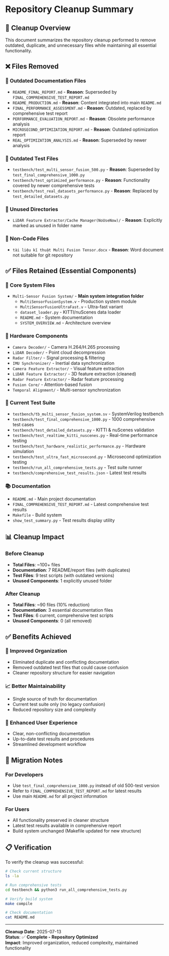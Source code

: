 # Repository Cleanup Summary

## 🧹 Cleanup Overview

This document summarizes the repository cleanup performed to remove outdated, duplicate, and unnecessary files while maintaining all essential functionality.

## ❌ Files Removed

### 📄 Outdated Documentation Files
- `README_FINAL_REPORT.md` - **Reason**: Superseded by `FINAL_COMPREHENSIVE_TEST_REPORT.md`
- `README_PRODUCTION.md` - **Reason**: Content integrated into main `README.md`
- `FINAL_PERFORMANCE_ASSESSMENT.md` - **Reason**: Outdated, replaced by comprehensive test report
- `PERFORMANCE_EVALUATION_REPORT.md` - **Reason**: Obsolete performance analysis
- `MICROSECOND_OPTIMIZATION_REPORT.md` - **Reason**: Outdated optimization report
- `REAL_OPTIMIZATION_ANALYSIS.md` - **Reason**: Superseded by newer analysis

### 🧪 Outdated Test Files
- `testbench/test_multi_sensor_fusion_500.py` - **Reason**: Superseded by `test_final_comprehensive_1000.py`
- `testbench/test_optimized_performance.py` - **Reason**: Functionality covered by newer comprehensive tests
- `testbench/test_real_datasets_performance.py` - **Reason**: Replaced by `test_detailed_datasets.py`

### 📁 Unused Directories
- `LiDAR Feature Extractor/Cache Manager(NoUseNow)/` - **Reason**: Explicitly marked as unused in folder name

### 📎 Non-Code Files
- `tài liệu kĩ thuật Multi Fusion Tensor.docx` - **Reason**: Word document not suitable for git repository

## ✅ Files Retained (Essential Components)

### 🎯 Core System Files
- `Multi-Sensor Fusion System/` - **Main system integration folder**
  - `MultiSensorFusionSystem.v` - Production system module
  - `MultiSensorFusionUltraFast.v` - Ultra-fast variant
  - `dataset_loader.py` - KITTI/nuScenes data loader
  - `README.md` - System documentation
  - `SYSTEM_OVERVIEW.md` - Architecture overview

### 🔧 Hardware Components
- `Camera Decoder/` - Camera H.264/H.265 processing
- `LiDAR Decoder/` - Point cloud decompression
- `Radar Filter/` - Signal processing & filtering
- `IMU Synchronizer/` - Inertial data synchronization
- `Camera Feature Extractor/` - Visual feature extraction
- `LiDAR Feature Extractor/` - 3D feature extraction (cleaned)
- `Radar Feature Extractor/` - Radar feature processing
- `Fusion Core/` - Attention-based fusion
- `Temporal Alignment/` - Multi-sensor synchronization

### 🧪 Current Test Suite
- `testbench/tb_multi_sensor_fusion_system.sv` - SystemVerilog testbench
- `testbench/test_final_comprehensive_1000.py` - 1000 comprehensive test cases
- `testbench/test_detailed_datasets.py` - KITTI & nuScenes validation
- `testbench/test_realtime_kitti_nuscenes.py` - Real-time performance testing
- `testbench/test_hardware_realistic_performance.py` - Hardware simulation
- `testbench/test_ultra_fast_microsecond.py` - Microsecond optimization testing
- `testbench/run_all_comprehensive_tests.py` - Test suite runner
- `testbench/comprehensive_test_results.json` - Latest test results

### 📚 Documentation
- `README.md` - Main project documentation
- `FINAL_COMPREHENSIVE_TEST_REPORT.md` - Latest comprehensive test results
- `Makefile` - Build system
- `show_test_summary.py` - Test results display utility

## 📊 Cleanup Impact

### Before Cleanup
- **Total Files**: ~100+ files
- **Documentation**: 7 README/report files (with duplicates)
- **Test Files**: 9 test scripts (with outdated versions)
- **Unused Components**: 1 explicitly unused folder

### After Cleanup
- **Total Files**: ~90 files (10% reduction)
- **Documentation**: 3 essential documentation files
- **Test Files**: 6 current, comprehensive test scripts
- **Unused Components**: 0 (all removed)

## ✅ Benefits Achieved

### 🎯 **Improved Organization**
- Eliminated duplicate and conflicting documentation
- Removed outdated test files that could cause confusion
- Cleaner repository structure for easier navigation

### 📈 **Better Maintainability**
- Single source of truth for documentation
- Current test suite only (no legacy confusion)
- Reduced repository size and complexity

### 🚀 **Enhanced User Experience**
- Clear, non-conflicting documentation
- Up-to-date test results and procedures
- Streamlined development workflow

## 🔄 Migration Notes

### For Developers
- Use `test_final_comprehensive_1000.py` instead of old 500-test version
- Refer to `FINAL_COMPREHENSIVE_TEST_REPORT.md` for latest results
- Use main `README.md` for all project information

### For Users
- All functionality preserved in cleaner structure
- Latest test results available in comprehensive report
- Build system unchanged (Makefile updated for new structure)

## 📋 Verification

To verify the cleanup was successful:

```bash
# Check current structure
ls -la

# Run comprehensive tests
cd testbench && python3 run_all_comprehensive_tests.py

# Verify build system
make compile

# Check documentation
cat README.md
```

---

**Cleanup Date**: 2025-07-13  
**Status**: ✅ **Complete - Repository Optimized**  
**Impact**: Improved organization, reduced complexity, maintained functionality
